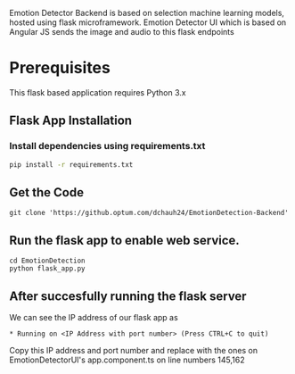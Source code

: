 Emotion Detector Backend is based on selection machine learning models, hosted using flask microframework. Emotion Detector UI which is based on Angular JS sends the image and audio to this flask endpoints 
# Prerequisites
This flask based application requires Python 3.x
## Flask App Installation
### Install dependencies using requirements.txt
```bash
pip install -r requirements.txt
```
## Get the Code
```
git clone 'https://github.optum.com/dchauh24/EmotionDetection-Backend'
```
## Run the flask app to enable web service. 
```
cd EmotionDetection
python flask_app.py
```
## After succesfully running the flask server
We can see the IP address of our flask app as
```
* Running on <IP Address with port number> (Press CTRL+C to quit)
```
Copy this IP address and port number and replace with the ones on EmotionDetectorUI's app.component.ts on line numbers 145,162
